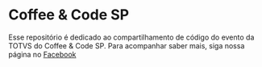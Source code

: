 Coffee & Code SP
===

Esse repositório é dedicado ao compartilhamento de código do evento da TOTVS do Coffee & Code SP. Para acompanhar saber mais, siga nossa página no [Facebook](https://www.facebook.com/developertotvs/ "Página no Facebook")
